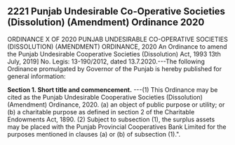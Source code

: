 ## 2221 Punjab Undesirable Co-Operative Societies (Dissolution) (Amendment) Ordinance 2020
ORDINANCE X OF 2020
PUNJAB UNDESIRABLE CO-OPERATIVE SOCIETIES (DISSOLUTION) (AMENDMENT) ORDINANCE, 2020
An Ordinance to amend the Punjab Undesirable
Cooperative Societies (Dissolution) Act, 1993
13th July, 2019]
No. Legis: 13-190/2012, dated 13.7.2020.---The following Ordinance promulgated by Governor of the Punjab is hereby published for general information:

**Section 1. Short title and commencement.**
---(1) This Ordinance may be cited as the Punjab Undesirable Cooperative Societies (Dissolution) (Amendment) Ordinance, 2020.
(a) an object of public purpose or utility; or
(b) a charitable purpose as defined in section 2 of the Charitable Endowments Act, 1890.
(2) Subject to subsection (1), the surplus assets may be placed with the Punjab Provincial Cooperatives Bank Limited for the purposes mentioned in clauses (a) or (b) of subsection (1).".

